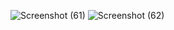 
![Screenshot (61)](https://github.com/morepratiksha/Quizapp/assets/149690404/351b16d8-4ebf-40da-a025-f8ffa43337c4)
![Screenshot (62)](https://github.com/morepratiksha/Quizapp/assets/149690404/ac3769d4-20f7-47cf-9588-846d15df1700)
